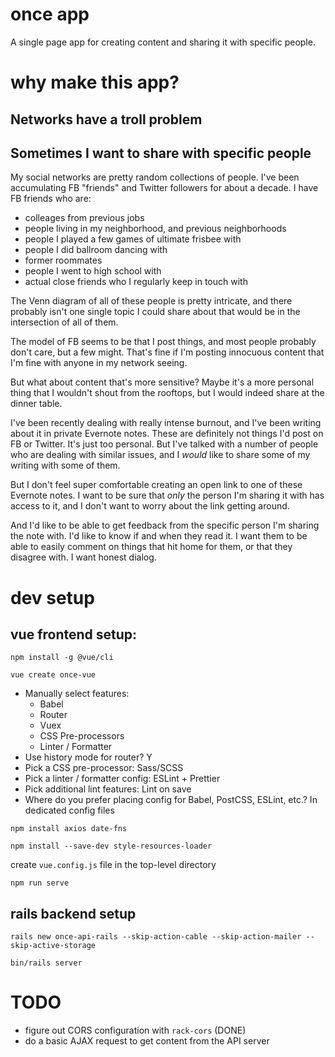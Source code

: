 # once app

A single page app for creating content and sharing it with specific people.

# why make this app?

## Networks have a troll problem
## Sometimes I want to share with specific people

My social networks are pretty random collections of people. I've been accumulating FB "friends" and Twitter followers for about a decade. I have FB friends who are: 

- colleages from previous jobs
- people living in my neighborhood, and previous neighborhoods
- people I played a few games of ultimate frisbee with
- people I did ballroom dancing with
- former roommates
- people I went to high school with
- actual close friends who I regularly keep in touch with

The Venn diagram of all of these people is pretty intricate, and there probably isn't one single topic I could share about that would be in the intersection of all of them.

The model of FB seems to be that I post things, and most people probably don't care, but a few might. That's fine if I'm posting innocuous content that I'm fine with anyone in my network seeing.

But what about content that's more sensitive? Maybe it's a more personal thing that I wouldn't shout from the rooftops, but I would indeed share at the dinner table.

I've been recently dealing with really intense burnout, and I've been writing about it in private Evernote notes. These are definitely not things I'd post on FB or Twitter. It's just too personal. But I've talked with a number of people who are dealing with similar issues, and I *would* like to share some of my writing with some of them.

But I don't feel super comfortable creating an open link to one of these Evernote notes. I want to be sure that *only* the person I'm sharing it with has access to it, and I don't want to worry about the link getting around.

And I'd like to be able to get feedback from the specific person I'm sharing the note with. I'd like to know if and when they read it. I want them to be able to easily comment on things that hit home for them, or that they disagree with. I want honest dialog.

# dev setup

## vue frontend setup:

```
npm install -g @vue/cli
```

```
vue create once-vue
```
- Manually select features:
    - Babel
    - Router
    - Vuex
    - CSS Pre-processors
    - Linter / Formatter
- Use history mode for router? Y
- Pick a CSS pre-processor: Sass/SCSS
- Pick a linter / formatter config: ESLint + Prettier
- Pick additional lint features: Lint on save
- Where do you prefer placing config for Babel, PostCSS, ESLint, etc.? In dedicated config files

```
npm install axios date-fns
```

```
npm install --save-dev style-resources-loader
```

create `vue.config.js` file in the top-level directory

```
npm run serve
```

## rails backend setup

```
rails new once-api-rails --skip-action-cable --skip-action-mailer --skip-active-storage
```

```
bin/rails server
```

# TODO

- figure out CORS configuration with `rack-cors` (DONE)
- do a basic AJAX request to get content from the API server